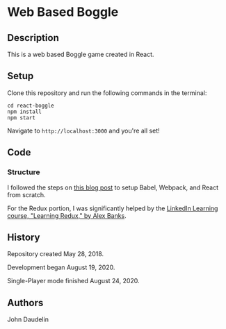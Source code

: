 # Web Based Boggle

## Description

This is a web based Boggle game created in React.

## Setup

Clone this repository and run the following commands in the terminal:

    cd react-boggle
    npm install
    npm start

Navigate to `http://localhost:3000` and you're all set!

## Code

### Structure

I followed the steps on [this blog post](https://blog.usejournal.com/creating-a-react-app-from-scratch-f3c693b84658) to setup Babel, Webpack, and React from scratch.

For the Redux portion, I was significantly helped by the [LinkedIn Learning course, "Learning Redux," by Alex Banks](https://www.linkedin.com/learning/learning-redux/plan-a-redux-app).

## History

Repository created May 28, 2018.

Development began August 19, 2020.

Single-Player mode finished August 24, 2020.

## Authors

John Daudelin
